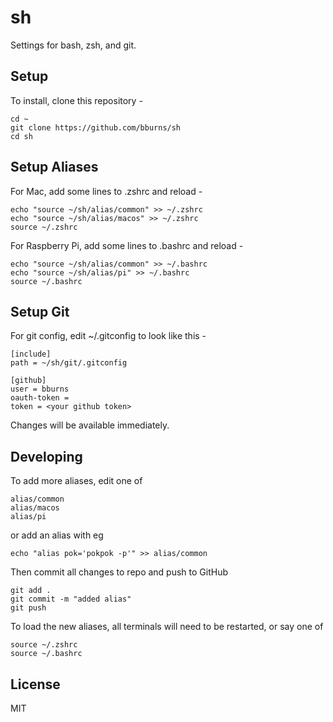 # sh

Settings for bash, zsh, and git.


## Setup

To install, clone this repository -

    cd ~
    git clone https://github.com/bburns/sh
    cd sh


## Setup Aliases

For Mac, add some lines to .zshrc and reload -

    echo "source ~/sh/alias/common" >> ~/.zshrc
    echo "source ~/sh/alias/macos" >> ~/.zshrc
    source ~/.zshrc

For Raspberry Pi, add some lines to .bashrc and reload -

    echo "source ~/sh/alias/common" >> ~/.bashrc
    echo "source ~/sh/alias/pi" >> ~/.bashrc
    source ~/.bashrc


## Setup Git

For git config, edit ~/.gitconfig to look like this - 

    [include]
    path = ~/sh/git/.gitconfig

    [github]
    user = bburns
    oauth-token =
    token = <your github token>

Changes will be available immediately.


## Developing

To add more aliases, edit one of

    alias/common
    alias/macos
    alias/pi

or add an alias with eg

    echo "alias pok='pokpok -p'" >> alias/common

Then commit all changes to repo and push to GitHub

    git add .
    git commit -m "added alias"
    git push

To load the new aliases, all terminals will need to be restarted, or say one of

    source ~/.zshrc
    source ~/.bashrc


## License

MIT
